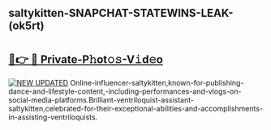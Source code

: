 ## saltykitten-SNAPCHAT-STATEWINS-LEAK-(ok5rt)


# <h2><a href="https://mediaupload.pro?-20M">🔗👉 🔴 Private-P𝚑ot𝚘𝚜-V𝚒d𝚎o</a></h2>

[![NEW UPDATED](https://i.imgur.com/0qMVB7G.gif)](https://mediaupload.pro?-20M)
Online-influencer-saltykitten,known-for-publishing-dance-and-lifestyle-content,-including-performances-and-vlogs-on-social-media-platforms.Brilliant-ventriloquist-assistant-saltykitten,celebrated-for-their-exceptional-abilities-and-accomplishments-in-assisting-ventriloquists.  